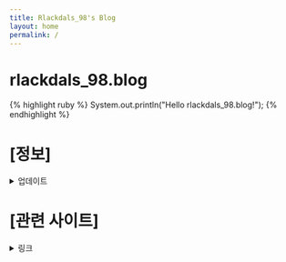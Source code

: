```yaml
---
title: Rlackdals_98's Blog
layout: home
permalink: /
---
```


# rlackdals_98.blog

{% highlight ruby %}
System.out.println("Hello rlackdals_98.blog!");
{% endhighlight %}


# [정보]
<details>
<summary>업데이트</summary>
<div markdown="1">

24-08-18 [블로그 생성]
-> [기존블로그](https://velog.io/@rlackdals_98/posts)에서 블로그 형식의 개인화를 위한 블로그 이동.

24-08-18 [회고 이동 완료]
-> 기존블로그의 '회고'시리즈 이동 완료.

24-08-19 [CS, Project 이동 완료]
-> 기존블로그의 'CS', 'Project' 시리즈 이동 완료.

</div>
</details>




# [관련 사이트]
<details>
<summary>링크</summary>
<div markdown="1">
[Git Hub](https://github.com/Rlackdals981010)
[1일 1문](https://github.com/Rlackdals981010/javacode)
</div>
</details>

